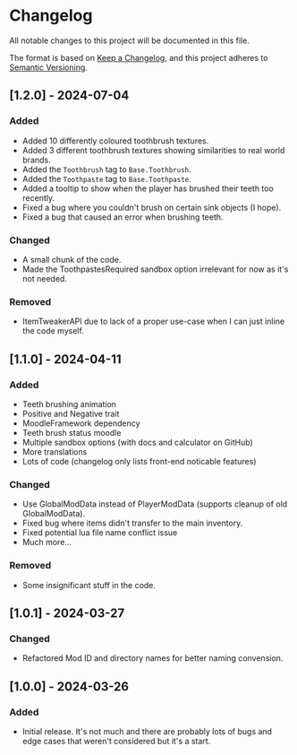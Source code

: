 # Changelog

All notable changes to this project will be documented in this file.

The format is based on [Keep a Changelog](https://keepachangelog.com/en/1.0.0/),
and this project adheres to [Semantic Versioning](https://semver.org/spec/v2.0.0.html).

## [1.2.0] - 2024-07-04

### Added

-   Added 10 differently coloured toothbrush textures.
-   Added 3 different toothbrush textures showing similarities to real world brands.
-   Added the `Toothbrush` tag to `Base.Toothbrush`.
-   Added the `Toothpaste` tag to `Base.Toothpaste`.
-   Added a tooltip to show when the player has brushed their teeth too recently.
-   Fixed a bug where you couldn't brush on certain sink objects (I hope).
-   Fixed a bug that caused an error when brushing teeth.

### Changed

-   A small chunk of the code.
-   Made the ToothpastesRequired sandbox option irrelevant for now as it's not needed.

### Removed

-   ItemTweakerAPI due to lack of a proper use-case when I can just inline the code myself.

## [1.1.0] - 2024-04-11

### Added

-   Teeth brushing animation
-   Positive and Negative trait
-   MoodleFramework dependency
-   Teeth brush status moodle
-   Multiple sandbox options (with docs and calculator on GitHub)
-   More translations
-   Lots of code (changelog only lists front-end noticable features)

### Changed

-   Use GlobalModData instead of PlayerModData (supports cleanup of old GlobalModData).
-   Fixed bug where items didn't transfer to the main inventory.
-   Fixed potential lua file name conflict issue
-   Much more...

### Removed

-   Some insignificant stuff in the code.

## [1.0.1] - 2024-03-27

### Changed

-   Refactored Mod ID and directory names for better naming convension.

## [1.0.0] - 2024-03-26

### Added

-   Initial release. It's not much and there are probably lots of bugs and edge cases that weren't considered but it's a start.

